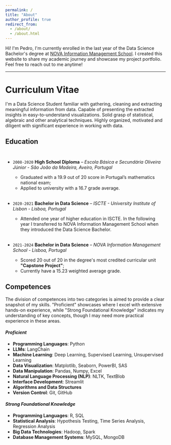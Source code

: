 ```yaml
---
permalink: /
title: "About"
author_profile: true
redirect_from: 
  - /about/
  - /about.html
---
```



Hi! I'm Pedro, I'm currently enrolled in the last year of the Data Science Bachelor's 
degree at [NOVA Information Management School](https://www.novaims.unl.pt/). 
I created this website to share my academic journey and showcase my project portfolio. 
Feel free to reach out to me anytime!

---

# Curriculum Vitae<br/>

I'm a Data Science Student familiar with gathering, cleaning and extracting
meaningful information from data. Capable of presenting the extracted insights
in easy-to-understand visualizations. Solid grasp of statistical, algebraic and
other analytical techniques. Highly organized, motivated and diligent with
significant experience in working with data.
  

  
## Education<br/><br/>

* `2008-2020` **High School Diploma** – *Escola Básica e Secundária Oliveira Júnior - São João da Madeira, Aveiro, Portugal*

  * Graduated with a 19.9 out of 20 score in Portugal’s mathematics national exam;
  * Applied to university with a 16.7 grade average.<br/><br/>


* `2020-2021` **Bachelor in Data Science** – *ISCTE - University Institute of Lisbon - Lisboa, Portugal*
  * Attended one year of higher education in ISCTE. In the following year I
transferred to NOVA Information Management School when they introduced
the Data Science Bachelor.<br/><br/>
    

* `2021-2024` **Bachelor in Data Science** – *NOVA Information Management School - Lisboa, Portugal*
  * Scored 20 out of 20 in the degree's most credited curricular unit **"Capstone Project"**;
  * Currently have a  15.23 weighted average grade.

## Competences<br/>

The division of competences into two categories 
is aimed to provide a clear snapshot of my skills. "Proficient" showcases where I excel 
with extensive hands-on experience, while "Strong Foundational Knowledge" indicates my 
understanding of key concepts, though I may need more practical experience in these areas.

#### *Proficient*

- **Programming Languages**: Python
- **LLMs**: LangChain
- **Machine Learning**: Deep Learning, Supervised Learning, Unsupervised Learning
- **Data Visualization**: Matplotlib, Seaborn, PowerBI, SAS
- **Data Manipulation**: Pandas, Numpy, Excel
- **Natural Language Processing (NLP)**: NLTK, TextBlob
- **Interface Development**: Streamlit
- **Algorithms and Data Structures**
- **Version Control**: Git, GitHub


#### *Strong Foundational Knowledge*

- **Programming Languages**: R, SQL
- **Statistical Analysis**: Hypothesis Testing, Time Series Analysis, Regression Analysis
- **Big Data Technologies**: Hadoop, Spark
- **Database Management Systems**: MySQL, MongoDB
